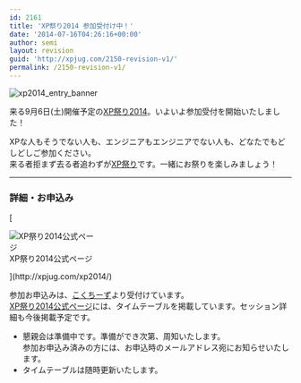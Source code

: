 ```yaml
---
id: 2161
title: 'XP祭り2014 参加受付け中！'
date: '2014-07-16T04:26:16+00:00'
author: semi
layout: revision
guid: 'http://xpjug.com/2150-revision-v1/'
permalink: /2150-revision-v1/
---
```


![xp2014_entry_banner](http://xpjug.com/wp-content/uploads/2014/07/xp2014_entry_banner.jpg)

来る9月6日(土)開催予定の[XP祭り2014](http://xpjug.com/xp2014/)。いよいよ参加受付を開始いたしました！

XPな人もそうでない人も、エンジニアもエンジニアでない人も、どなたでもどしどしご参加ください。  
来る者拒まず去る者追わずが[XP祭り](http://xpjug.com/xpfestival/)です。一緒にお祭りを楽しみましょう！

---

### 詳細・お申込み

[<div class="wp-caption alignright" id="attachment_2125" style="width: 160px">![XP祭り2014公式ページ](http://xpjug.com/wp-content/uploads/2014/06/db5a4b8418397ded37a151f35985d630.png)XP祭り2014公式ページ

</div>](http://xpjug.com/xp2014/)

参加お申込みは、[こくちーず](http://kokucheese.com/event/index/195245/)より受付けています。  
[XP祭り2014公式ページ](http://xpjug.com/xp2014/)には、タイムテーブルを掲載しています。セッション詳細も今後掲載予定です。

- 懇親会は準備中です。準備ができ次第、周知いたします。  
    参加お申込み済みの方には、お申込時のメールアドレス宛にお知らせいたします。
- タイムテーブルは随時更新いたします。